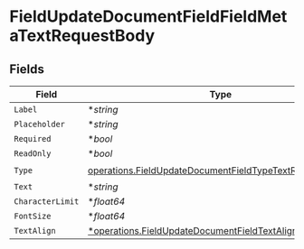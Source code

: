 # FieldUpdateDocumentFieldFieldMetaTextRequestBody


## Fields

| Field                                                                                                                              | Type                                                                                                                               | Required                                                                                                                           | Description                                                                                                                        |
| ---------------------------------------------------------------------------------------------------------------------------------- | ---------------------------------------------------------------------------------------------------------------------------------- | ---------------------------------------------------------------------------------------------------------------------------------- | ---------------------------------------------------------------------------------------------------------------------------------- |
| `Label`                                                                                                                            | **string*                                                                                                                          | :heavy_minus_sign:                                                                                                                 | N/A                                                                                                                                |
| `Placeholder`                                                                                                                      | **string*                                                                                                                          | :heavy_minus_sign:                                                                                                                 | N/A                                                                                                                                |
| `Required`                                                                                                                         | **bool*                                                                                                                            | :heavy_minus_sign:                                                                                                                 | N/A                                                                                                                                |
| `ReadOnly`                                                                                                                         | **bool*                                                                                                                            | :heavy_minus_sign:                                                                                                                 | N/A                                                                                                                                |
| `Type`                                                                                                                             | [operations.FieldUpdateDocumentFieldTypeTextRequestBody2](../../models/operations/fieldupdatedocumentfieldtypetextrequestbody2.md) | :heavy_check_mark:                                                                                                                 | N/A                                                                                                                                |
| `Text`                                                                                                                             | **string*                                                                                                                          | :heavy_minus_sign:                                                                                                                 | N/A                                                                                                                                |
| `CharacterLimit`                                                                                                                   | **float64*                                                                                                                         | :heavy_minus_sign:                                                                                                                 | N/A                                                                                                                                |
| `FontSize`                                                                                                                         | **float64*                                                                                                                         | :heavy_minus_sign:                                                                                                                 | N/A                                                                                                                                |
| `TextAlign`                                                                                                                        | [*operations.FieldUpdateDocumentFieldTextAlignText](../../models/operations/fieldupdatedocumentfieldtextaligntext.md)              | :heavy_minus_sign:                                                                                                                 | N/A                                                                                                                                |
